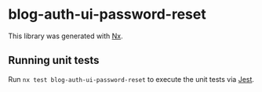 # blog-auth-ui-password-reset

This library was generated with [Nx](https://nx.dev).

## Running unit tests

Run `nx test blog-auth-ui-password-reset` to execute the unit tests via [Jest](https://jestjs.io).
